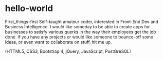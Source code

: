 # hello-world
First_things-first
Self-taught amateur coder, interested in Front-End Dev and Business Intelligence. I would like someday to be able to create apps for businesses to satisfy various querks in the way their employees get the job done. 
If you have any projects or would like someone to bounce-off some ideas, or even want to collaborate on stuff, hit me up.


(HTTML5, CSS3, Bootstrap 4, jQuery, JavaScript, PostGreSQL)
